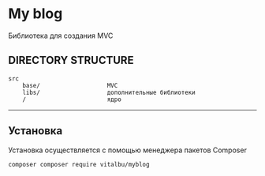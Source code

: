 # My blog
Библиотека для создания MVC

DIRECTORY STRUCTURE
-------------------

```
src          
    base/                   MVC
    libs/                   дополнительные библиотеки
    /                       ядро
```
***
## Установка
Установка осуществляется с помощью менеджера пакетов Composer

```bash
composer composer require vitalbu/myblog
```